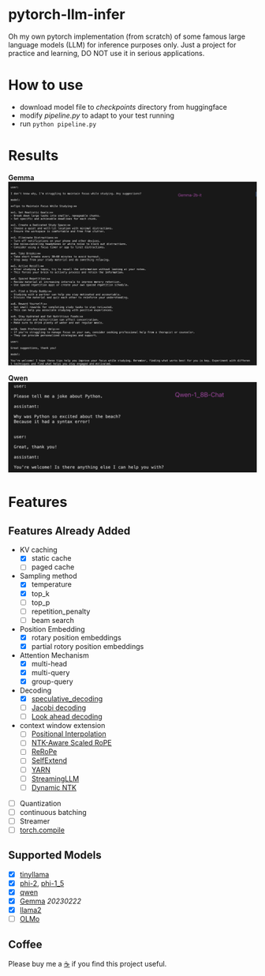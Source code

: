 # pytorch-llm-infer

Oh my own pytorch implementation (from scratch) of some famous large language models (LLM) for inference purposes only. Just a project for practice and learning, DO NOT use it in serious applications.

# How to use

- download model file to *checkpoints* directory from huggingface
- modify *pipeline.py* to adapt to your test running
- run `python pipeline.py`

# Results

**Gemma**
![](./imgs/gemma-2b-it.png)

**Qwen**
![](./imgs/qwen-1_8b-chat.png)

# Features

##  Features Already Added

- KV caching
    - [x] static cache
    - [ ] paged cache
- Sampling method
    - [x] temperature
    - [x] top_k
    - [ ] top_p
    - [ ] repetition_penalty
    - [ ] beam search
- Position Embedding
    - [x] rotary position embeddings
    - [x] partial rotory position embeddings
- Attention Mechanism
    - [x] multi-head
    - [x] multi-query
    - [x] group-query 
- Decoding
    - [x] [speculative_decoding](https://github.com/jzhang38/TinyLlama/blob/main/speculative_decoding/instruct_hf_assisted_decoding.py)
    - [ ] [Jacobi decoding](https://arxiv.org/abs/2305.10427)
    - [ ] [Look ahead decoding](https://arxiv.org/abs/2402.02057)
- context window extension 
    - [ ] [Positional Interpolation](https://arxiv.org/abs/2306.15595)
    - [ ] [NTK-Aware Scaled RoPE](https://www.reddit.com/r/LocalLLaMA/comments/14lz7j5/ntkaware_scaled_rope_allows_llama_models_to_have/)
    - [ ] [ReRoPe](https://github.com/bojone/rerope)
    - [ ] [SelfExtend](https://arxiv.org/pdf/2401.01325.pdf)
    - [ ] [YARN](https://arxiv.org/pdf/2309.00071.pdf)
    - [ ] [StreamingLLM](https://arxiv.org/abs/2309.17453)
    - [ ] [Dynamic NTK](https://www.reddit.com/r/LocalLLaMA/comments/14mrgpr/dynamically_scaled_rope_further_increases/)
- [ ] Quantization
- [ ] continuous batching
- [ ] Streamer
- [ ] [torch.compile](https://pytorch.org/blog/accelerating-generative-ai-2/)

## Supported Models

- [x] [tinyllama](https://huggingface.co/TinyLlama/TinyLlama-1.1B-Chat-v1.0)
- [x] [phi-2](https://huggingface.co/microsoft/phi-2), [phi-1_5](https://huggingface.co/microsoft/phi-1_5)
- [x] [qwen](https://huggingface.co/Qwen)
- [x] [Gemma](https://huggingface.co/google/gemma-2b-it) *20230222*
- [x] [llama2](https://huggingface.co/meta-llama)
- [ ] [OLMo](https://huggingface.co/allenai/OLMo-1B)

## Coffee

Please buy me a [:coffee:](https://ko-fi.com/excitingme) if you find this project useful. 
